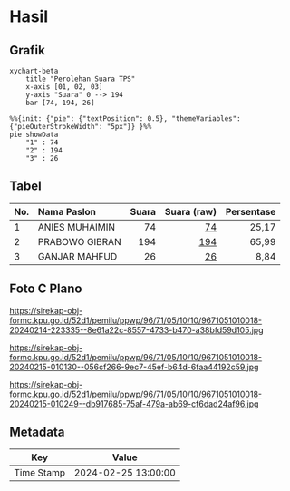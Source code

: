 # Hasil

## Grafik

```mermaid
xychart-beta
    title "Perolehan Suara TPS"
    x-axis [01, 02, 03]
    y-axis "Suara" 0 --> 194
    bar [74, 194, 26]
```

```mermaid
%%{init: {"pie": {"textPosition": 0.5}, "themeVariables": {"pieOuterStrokeWidth": "5px"}} }%%
pie showData
    "1" : 74
    "2" : 194
    "3" : 26
```

## Tabel

| No. | Nama Paslon    | Suara | Suara (raw) | Persentase |
|:--- |:-------------- | -----:| -----------:| ----------:|
| 1   | ANIES MUHAIMIN | 74    | [74][p-1]   | 25,17      |
| 2   | PRABOWO GIBRAN | 194   | [194][p-2]  | 65,99      |
| 3   | GANJAR MAHFUD  | 26    | [26][p-3]   | 8,84       |


[p-1]: https://github.com/gigit-pemilu/pemilu-2024-96-papua-barat-daya/blob/main/pilpres/hitung-suara/sub/96-papua-barat-daya/sub/71-kota-sorong/sub/05-sorong-utara/sub/1010-matalamagi/sub/018-tps/sub/paslon-1.txt
[p-2]: https://github.com/gigit-pemilu/pemilu-2024-96-papua-barat-daya/blob/main/pilpres/hitung-suara/sub/96-papua-barat-daya/sub/71-kota-sorong/sub/05-sorong-utara/sub/1010-matalamagi/sub/018-tps/sub/paslon-2.txt
[p-3]: https://github.com/gigit-pemilu/pemilu-2024-96-papua-barat-daya/blob/main/pilpres/hitung-suara/sub/96-papua-barat-daya/sub/71-kota-sorong/sub/05-sorong-utara/sub/1010-matalamagi/sub/018-tps/sub/paslon-3.txt

## Foto C Plano

https://sirekap-obj-formc.kpu.go.id/52d1/pemilu/ppwp/96/71/05/10/10/9671051010018-20240214-223335--8e61a22c-8557-4733-b470-a38bfd59d105.jpg

https://sirekap-obj-formc.kpu.go.id/52d1/pemilu/ppwp/96/71/05/10/10/9671051010018-20240215-010130--056cf266-9ec7-45ef-b64d-6faa44192c59.jpg

https://sirekap-obj-formc.kpu.go.id/52d1/pemilu/ppwp/96/71/05/10/10/9671051010018-20240215-010249--db917685-75af-479a-ab69-cf6dad24af96.jpg


## Metadata

| Key        | Value               |
| ---------- | ------------------- |
| Time Stamp | 2024-02-25 13:00:00 |



